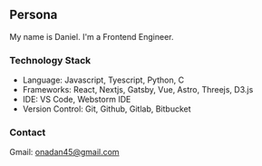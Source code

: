 ## Persona
My name is Daniel. I'm a Frontend Engineer.

### Technology Stack
- Language: Javascript, Tyescript, Python, C
- Frameworks: React, Nextjs, Gatsby, Vue, Astro, Threejs, D3.js
- IDE: VS Code, Webstorm IDE
- Version Control: Git, Github, Gitlab, Bitbucket 

### Contact
Gmail: <a href="mailto:onadan45@gmail.com"> onadan45@gmail.com </a>
